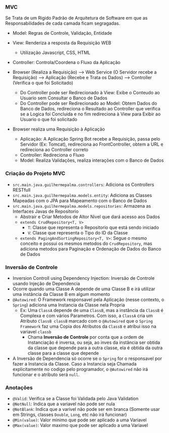 ### MVC

Se Trata de um Rigido Padrão de Arquitetura de Software em que as Responsabilidades de cada camada ficam segragadas.

- Model: Regras de Controle, Validação, Entidade
- View: Renderiza a resposta da Requisição WEB
    - Utilização Javascript, CSS, HTML
- Controller: Controla/Coordena o Fluxo da Aplicação

- Browser (Realiza a Requisição) --> Web Service (O Servidor recebe a Requisição) --> Aplicação (Recebe e Trata os
  Dados) --> Controller (Verifica o que foi Solicitado)
    - Do Controller pode ser Redirecionado à View: Exibe o Conteudo ao Usuario sem Consultar o Banco de Dados
    - Do Controller pode ser Redirecionado ao Model: Obtem Dados do Banco de Dados, redireciona o Resultado ao
      Controller que verifica se a Logica foi Concluida e no fim redireciona à View para Exibir ao Usuario o que foi
      solicitado

- Browser realiza uma Requisição à Aplicação
    - Aplicação: A Aplicação Spring Bot recebe a Requisição, passa pelo Servidor (Ex: Tomcat), redireciona ao
      FrontController, obtem a URL e redireciona ao Controller correto
    - Controller: Redireciona o Fluxo
    - Model: Realiza Validações, realiza interações com o Banco de Dados

### Criação do Projeto MVC

- `src.main.java.guilhermepalma.controllers`: Adiciona os Controllers RESTfull
- `src.main.java.guilhermepalma.models.entity`: Adiciona as Classes Mapeadas com o JPA para Mapeamento com o Banco de
  Dados
- `src.main.java.guilhermepalma.models.repositories`: Armazena as Interfaces Javas de Repositorio
    - Abstrair e Criar Metodos de Altor Nivel que dará acesso aos Dados
    - ``extends CrudRepository<T, V>``
        - `T`: Classe que representa o Repositorio que está sendo iniciado
        - `V`: Classe que representa o Tipo do ID da Classe
    - `extends PagingAndSortingRepository<T, V>`: Segue o mesmo conceito e possui os mesmos metodos do `CrudRepository`,
      mas adiciona metodos para Paginação e Ordenação de Dados do Banco de Dados

### Inversão de Controle

- Inversion Controll using Dependency Injection: Inversão de Controle usando Injeção de Dependencia
- Ocorre quando uma Classe A depende de uma Classe B e irá utilizar uma instância da Classe B em algum momento
- `@Autowired`: O Framework responsavel pela Aplicação (nesse contexto, o `Spring`) adiciona uma Instancia da Classe
  nela Propria
    - Ex: Uma `ClassA` depende de uma `ClassB`, mas a instância da `ClassB` é Complexa e com vários Parametros. Com
      isso, a `ClassA` cria um Atributo `ClassB classB` marcado com o `@Autowired` que o `Spring Framework` faz uma
      Copia dos Atributos da `ClassB` e atribui isso na variavel `classb`
        - Chama **Inversão de Controle** por conta que a ordem de Instanciação é inversa, ou seja, ao inves da instância
          ser obtida da classe que depende para a outra classe, ela é obtida da outra classe para a classe que depende
- A Inversão de Dependencia só ocorre se o `Spring` for o responsavel por fazer a Instancia da Classe. Caso a Instancia
  seja Chamada explicitamente no codigo pelo programador, o `@Autowired` não irá funcionar e o atributo será `null`.

### Anotações

- `@Valid`: Verifica se a Classe foi Validada pelo Java Validation
- `@NotNull`: Indica que a variavel não pode ser nula
- `@NotBlank`: Indica que a varivel não pode ser em branca (Somente usar em Strings, classes `Double`, `Long`, etc não
  irá funcionar)
- `@Min(value)`: Valor minimo que pode ser aplicado a uma Variavel
- `@Max(value)`: Valor maximo que pode ser aplicado a uma Variavel
